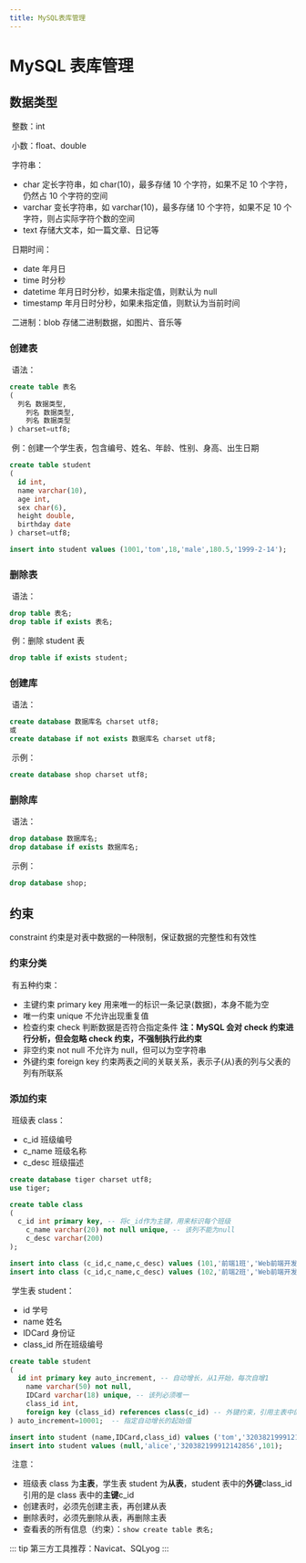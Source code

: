```yaml
---
title: MySQL表库管理
---
```


# MySQL 表库管理

## 数据类型

​ 整数：int

​ 小数：float、double

​ 字符串：

- char 定长字符串，如 char(10)，最多存储 10 个字符，如果不足 10 个字符，仍然占 10 个字符的空间
- varchar 变长字符串，如 varchar(10)，最多存储 10 个字符，如果不足 10 个字符，则占实际字符个数的空间
- text 存储大文本，如一篇文章、日记等

​ 日期时间：

- date 年月日
- time 时分秒
- datetime 年月日时分秒，如果未指定值，则默认为 null
- timestamp 年月日时分秒，如果未指定值，则默认为当前时间

​ 二进制：blob 存储二进制数据，如图片、音乐等

### 创建表

​ 语法：

```sql
create table 表名
(
  列名 数据类型,
    列名 数据类型,
    列名 数据类型
) charset=utf8;
```

​ 例：创建一个学生表，包含编号、姓名、年龄、性别、身高、出生日期

```sql
create table student
(
  id int,
  name varchar(10),
  age int,
  sex char(6),
  height double,
  birthday date
) charset=utf8;

insert into student values (1001,'tom',18,'male',180.5,'1999-2-14');
```

### 删除表

​ 语法：

```sql
drop table 表名;
drop table if exists 表名;
```

​ 例：删除 student 表

```sql
drop table if exists student;
```

### 创建库

​ 语法：

```sql
create database 数据库名 charset utf8;
或
create database if not exists 数据库名 charset utf8;
```

​ 示例：

```sql
create database shop charset utf8;
```

### 删除库

​ 语法：

```sql
drop database 数据库名;
drop database if exists 数据库名;
```

​ 示例：

```sql
drop database shop;
```

## 约束

​constraint 约束是对表中数据的一种限制，保证数据的完整性和有效性

### 约束分类

​ 有五种约束：

- 主键约束 primary key
  用来唯一的标识一条记录(数据)，本身不能为空
- 唯一约束 unique
  不允许出现重复值
- 检查约束 check
  判断数据是否符合指定条件
  **注：MySQL 会对 check 约束进行分析，但会忽略 check 约束，不强制执行此约束**
- 非空约束 not null
  不允许为 null，但可以为空字符串
- 外键约束 foreign key
  约束两表之间的关联关系，表示子(从)表的列与父表的列有所联系

### 添加约束

​ 班级表 class：

- c_id 班级编号
- c_name 班级名称
- c_desc 班级描述

```sql
create database tiger charset utf8;
use tiger;

create table class
(
  c_id int primary key, -- 将c_id作为主键，用来标识每个班级
    c_name varchar(20) not null unique, -- 该列不能为null
    c_desc varchar(200)
);

insert into class (c_id,c_name,c_desc) values (101,'前端1班','Web前端开发1班');
insert into class (c_id,c_name,c_desc) values (102,'前端2班','Web前端开发2班');
```

​ 学生表 student：

- id 学号
- name 姓名
- IDCard 身份证
- class_id 所在班级编号

```sql
create table student
(
  id int primary key auto_increment, -- 自动增长，从1开始，每次自增1
    name varchar(50) not null,
    IDCard varchar(18) unique, -- 该列必须唯一
    class_id int,
    foreign key (class_id) references class(c_id) -- 外键约束，引用主表中的主键
) auto_increment=10001;  -- 指定自动增长的起始值

insert into student (name,IDCard,class_id) values ('tom','320382199912142853',101);
insert into student values (null,'alice','320382199912142856',101);
```

​ 注意：

- 班级表 class 为**主表**，学生表 student 为**从表**，student 表中的**外键**class_id 引用的是 class 表中的**主键**c_id
- 创建表时，必须先创建主表，再创建从表
- 删除表时，必须先删除从表，再删除主表
- 查看表的所有信息（约束）：`show create table 表名;`

::: tip
第三方工具推荐：Navicat、SQLyog
:::
